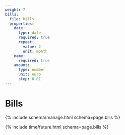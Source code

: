 ```yaml
---
weight: 7
bills:
  file: bills
  properties:
    date:
      type: date
      required: true
      repeat:
        value: 2
        unit: month
    name:
      required: true
    amount:
      type: number
      unit: euro
      step: 0.01
---
```


# Bills

{% include schema/manage.html schema=page.bills %}

{% include time/future.html schema=page.bills %}
